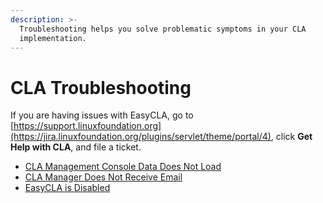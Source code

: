 ```yaml
---
description: >-
  Troubleshooting helps you solve problematic symptoms in your CLA
  implementation.
---
```


# CLA Troubleshooting

If you are having issues with EasyCLA, go to [https://support.linuxfoundation.org](https://jira.linuxfoundation.org/plugins/servlet/theme/portal/4), click **Get Help with CLA**, and file a ticket.

* ​[CLA Management Console Data Does Not Load](cla-management-console-data-does-not-load.md)
* ​[CLA Manager Does Not Receive Email]() ​
* ​[EasyCLA is Disabled](easycla-is-disabled.md)​

